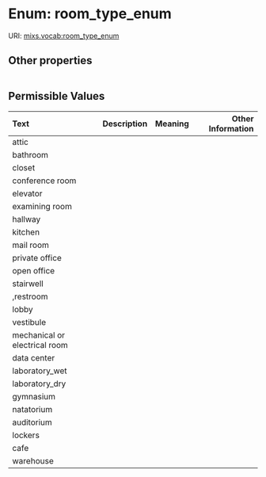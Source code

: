 
# Enum: room_type_enum




URI: [mixs.vocab:room_type_enum](https://w3id.org/mixs/vocab/room_type_enum)


## Other properties

|  |  |  |
| --- | --- | --- |

## Permissible Values

| Text | Description | Meaning | Other Information |
| :--- | :---: | :---: | ---: |
| attic |  |  |  |
| bathroom |  |  |  |
| closet |  |  |  |
| conference room |  |  |  |
| elevator |  |  |  |
| examining room |  |  |  |
| hallway |  |  |  |
| kitchen |  |  |  |
| mail room |  |  |  |
| private office |  |  |  |
| open office |  |  |  |
| stairwell |  |  |  |
| ,restroom |  |  |  |
| lobby |  |  |  |
| vestibule |  |  |  |
| mechanical or electrical room |  |  |  |
| data center |  |  |  |
| laboratory_wet |  |  |  |
| laboratory_dry |  |  |  |
| gymnasium |  |  |  |
| natatorium |  |  |  |
| auditorium |  |  |  |
| lockers |  |  |  |
| cafe |  |  |  |
| warehouse |  |  |  |

